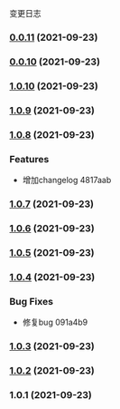 变更日志
### [0.0.11](https://github.com/clouDr-f2e/rubick/compare/v0.0.10...v0.0.11) (2021-09-23)

### [0.0.10](https://github.com/clouDr-f2e/rubick/compare/v1.0.10...v0.0.10) (2021-09-23)

### [1.0.10](https://github.com/clouDr-f2e/rubick/compare/v1.0.9...v1.0.10) (2021-09-23)

### [1.0.9](https://github.com/clouDr-f2e/rubick/compare/v1.0.8...v1.0.9) (2021-09-23)

### [1.0.8](https://github.com/clouDr-f2e/rubick/compare/v1.0.7...v1.0.8) (2021-09-23)


### Features

* 增加changelog 4817aab

### [1.0.7](https://github.com/clouDr-f2e/rubick/compare/v1.0.6...v1.0.7) (2021-09-23)

### [1.0.6](https://github.com/clouDr-f2e/rubick/v1.0.5...v1.0.6) (2021-09-23)

### [1.0.5](///compare/v1.0.4...v1.0.5) (2021-09-23)

### [1.0.4](///compare/v1.0.3...v1.0.4) (2021-09-23)


### Bug Fixes

* 修复bug 091a4b9

### [1.0.3](///compare/v1.0.2...v1.0.3) (2021-09-23)

### [1.0.2](///compare/v1.0.1...v1.0.2) (2021-09-23)

### 1.0.1 (2021-09-23)
